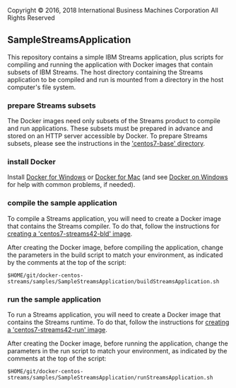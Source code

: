 Copyright &copy; 2016, 2018  International Business Machines Corporation
All Rights Reserved

## SampleStreamsApplication

This repository contains a simple IBM Streams application, plus scripts for compiling and running the application with Docker images that contain subsets of IBM Streams. The host directory containing the Streams application to be compiled and run is mounted from a directory in the host computer's file system.


### prepare Streams subsets

The Docker images need only subsets of the Streams product to compile and run applications. These subsets must be prepared in advance and stored on an HTTP server accessible by Docker. To prepare Streams subsets, please see the instructions in the ['centos7-base' directory](../../centos7-base).


### install Docker

Install [Docker for Windows](https://docs.docker.com/windows/) or [Docker for Mac](https://docs.docker.com/mac/) (and see [Docker on Windows](https://developer.ibm.com/bluemix/2015/04/16/installing-docker-windows-fixes-common-problems/) for help with common problems, if needed).


### compile the sample application

To compile a Streams application, you will need to create a Docker image that contains the Streams compiler. To do that, follow the instructions for [creating a 'centos7-streams42-bld' image](../../centos7-streams42-bld).

After creating the Docker image, before compiling the application, change the parameters in the build script to match your environment, as indicated by the comments at the top of the script:

    $HOME/git/docker-centos-streams/samples/SampleStreamsApplication/buildStreamsApplication.sh


### run the sample application

To run a Streams application, you will need to create a Docker image that contains the Streams runtime. To do that, follow the instructions for [creating a 'centos7-streams42-run' image](../../centos7-streams42-run).

After creating the Docker image, before running the application, change the parameters in the run script to match your environment, as indicated by the comments at the top of the script:

    $HOME/git/docker-centos-streams/samples/SampleStreamsApplication/runStreamsApplication.sh


